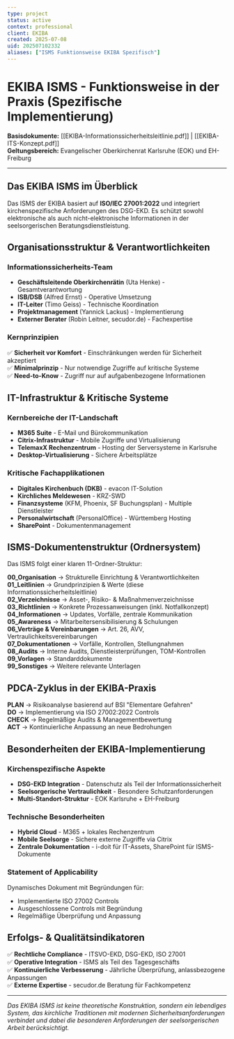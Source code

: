 ```yaml
---
type: project
status: active
context: professional
client: EKIBA
created: 2025-07-08
uid: 202507102332
aliases: ["ISMS Funktionsweise EKIBA Spezifisch"]
---
```


# EKIBA ISMS - Funktionsweise in der Praxis (Spezifische Implementierung)

**Basisdokumente:** [[EKIBA-Informationssicherheitsleitlinie.pdf]] | [[EKIBA-ITS-Konzept.pdf]]  
**Geltungsbereich:** Evangelischer Oberkirchenrat Karlsruhe (EOK) und EH-Freiburg

---

## Das EKIBA ISMS im Überblick

Das ISMS der EKIBA basiert auf **ISO/IEC 27001:2022** und integriert kirchenspezifische Anforderungen des DSG-EKD. Es schützt sowohl elektronische als auch nicht-elektronische Informationen in der seelsorgerischen Beratungsdienstleistung.

## Organisationsstruktur & Verantwortlichkeiten

### **Informationssicherheits-Team**
- **Geschäftsleitende Oberkirchenrätin** (Uta Henke) - Gesamtverantwortung
- **ISB/DSB** (Alfred Ernst) - Operative Umsetzung  
- **IT-Leiter** (Timo Geiss) - Technische Koordination
- **Projektmanagement** (Yannick Lackus) - Implementierung
- **Externer Berater** (Robin Leitner, secudor.de) - Fachexpertise

### **Kernprinzipien**
✅ **Sicherheit vor Komfort** - Einschränkungen werden für Sicherheit akzeptiert  
✅ **Minimalprinzip** - Nur notwendige Zugriffe auf kritische Systeme  
✅ **Need-to-Know** - Zugriff nur auf aufgabenbezogene Informationen  

## IT-Infrastruktur & Kritische Systeme

### **Kernbereiche der IT-Landschaft**
- **M365 Suite** - E-Mail und Bürokommunikation
- **Citrix-Infrastruktur** - Mobile Zugriffe und Virtualisierung  
- **TelemaxX Rechenzentrum** - Hosting der Serversysteme in Karlsruhe
- **Desktop-Virtualisierung** - Sichere Arbeitsplätze

### **Kritische Fachapplikationen**
- **Digitales Kirchenbuch (DKB)** - evacon IT-Solution
- **Kirchliches Meldewesen** - KRZ-SWD
- **Finanzsysteme** (KFM, Phoenix, SF Buchungsplan) - Multiple Dienstleister
- **Personalwirtschaft** (PersonalOffice) - Württemberg Hosting
- **SharePoint** - Dokumentenmanagement

## ISMS-Dokumentenstruktur (Ordnersystem)

Das ISMS folgt einer klaren 11-Ordner-Struktur:

**00_Organisation** → Strukturelle Einrichtung & Verantwortlichkeiten  
**01_Leitlinien** → Grundprinzipien & Werte (diese Informationssicherheitsleitlinie)  
**02_Verzeichnisse** → Asset-, Risiko- & Maßnahmenverzeichnisse  
**03_Richtlinien** → Konkrete Prozessanweisungen (inkl. Notfallkonzept)  
**04_Informationen** → Updates, Vorfälle, zentrale Kommunikation  
**05_Awareness** → Mitarbeitersensibilisierung & Schulungen  
**06_Verträge & Vereinbarungen** → Art. 26, AVV, Vertraulichkeitsvereinbarungen  
**07_Dokumentationen** → Vorfälle, Kontrollen, Stellungnahmen  
**08_Audits** → Interne Audits, Dienstleisterprüfungen, TOM-Kontrollen  
**09_Vorlagen** → Standarddokumente  
**99_Sonstiges** → Weitere relevante Unterlagen

## PDCA-Zyklus in der EKIBA-Praxis

**PLAN** → Risikoanalyse basierend auf BSI "Elementare Gefahren"  
**DO** → Implementierung via ISO 27002:2022 Controls  
**CHECK** → Regelmäßige Audits & Managementbewertung  
**ACT** → Kontinuierliche Anpassung an neue Bedrohungen

## Besonderheiten der EKIBA-Implementierung

### **Kirchenspezifische Aspekte**
- **DSG-EKD Integration** - Datenschutz als Teil der Informationssicherheit
- **Seelsorgerische Vertraulichkeit** - Besondere Schutzanforderungen
- **Multi-Standort-Struktur** - EOK Karlsruhe + EH-Freiburg

### **Technische Besonderheiten**
- **Hybrid Cloud** - M365 + lokales Rechenzentrum
- **Mobile Seelsorge** - Sichere externe Zugriffe via Citrix
- **Zentrale Dokumentation** - i-doit für IT-Assets, SharePoint für ISMS-Dokumente

### **Statement of Applicability**
Dynamisches Dokument mit Begründungen für:
- Implementierte ISO 27002 Controls
- Ausgeschlossene Controls mit Begründung  
- Regelmäßige Überprüfung und Anpassung

## Erfolgs- & Qualitätsindikatoren

✅ **Rechtliche Compliance** - ITSVO-EKD, DSG-EKD, ISO 27001  
✅ **Operative Integration** - ISMS als Teil des Tagesgeschäfts  
✅ **Kontinuierliche Verbesserung** - Jährliche Überprüfung, anlassbezogene Anpassungen  
✅ **Externe Expertise** - secudor.de Beratung für Fachkompetenz

---

*Das EKIBA ISMS ist keine theoretische Konstruktion, sondern ein lebendiges System, das kirchliche Traditionen mit modernen Sicherheitsanforderungen verbindet und dabei die besonderen Anforderungen der seelsorgerischen Arbeit berücksichtigt.*